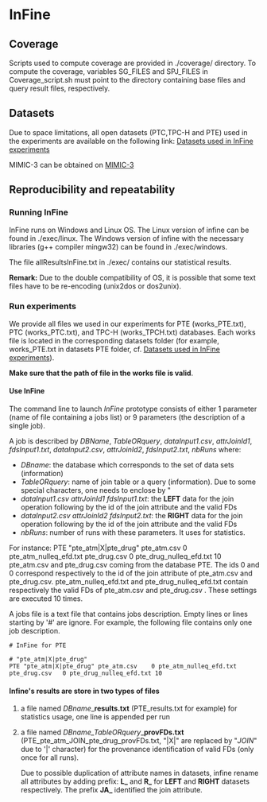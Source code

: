 # InFine

## Coverage
Scripts used to compute coverage are provided in ./coverage/ directory. To compute the coverage, variables SG_FILES and SPJ_FILES in Coverage_script.sh must point to the directory containing base files and query result files, respectively.

## Datasets
Due to space limitations, all open datasets (PTC,TPC-H and PTE) used in the experiments are available on the following link:
[Datasets used in InFine experiments](https://drive.google.com/drive/folders/1wGparB08BihNU4J0TQOJvujt74KFy5jo?usp=sharing)

MIMIC-3 can be obtained on [MIMIC-3](https://physionet.org/content/mimiciii/1.4/)

## Reproducibility and repeatability 
### Running InFine
InFine runs on Windows and Linux OS. The Linux version of infine can be found in ./exec/linux.
The Windows version of infine with the necessary libraries (g++ compiler mingw32) can be found in ./exec/windows.

The file allResultsInFine.txt in ./exec/ contains our statistical results.

**Remark:** Due to the double compatibility of OS, it is possible that some text files have to be re-encoding (unix2dos or dos2unix).

### Run experiments
We provide all files we used in our experiments for PTE (works_PTE.txt), PTC (works_PTC.txt), and TPC-H (works_TPCH.txt) databases. Each works file is located in the corresponding datasets folder (for example, works_PTE.txt in datasets PTE folder, cf. [Datasets used in InFine experiments](https://drive.google.com/drive/folders/1wGparB08BihNU4J0TQOJvujt74KFy5jo?usp=sharing)).

**Make sure that the path of file in the works file is valid**.

#### Use InFine
The command line to launch *InFine* prototype consists of either 1 parameter (name of file containing a jobs list) or 9 parameters (the description of a single job).

A job is described by *DBName*, *TableORquery*, *dataInput1.csv*, *attrJoinId1*, *fdsInput1.txt*, *dataInput2.csv*, *attrJoinId2*, *fdsInput2.txt*, *nbRuns* where:
* *DBname*: the database which corresponds to the set of data sets (information)
* *TableORquery*: name of join table or a query (information). Due to some special characters, one needs to enclose by "
* *dataInput1.csv attrJoinId1 fdsInput1.txt*: the **LEFT** data for the join operation following by the id of the join attribute and the valid FDs
* *dataInput2.csv attrJoinId2 fdsInput2.txt*: the **RIGHT** data for the join operation following by the id of the join attribute and the valid FDs
* *nbRuns*: number of runs with these parameters. It uses for statistics.

For instance: PTE "pte_atm|X|pte_drug" pte_atm.csv 0 pte_atm_nulleq_efd.txt pte_drug.csv 0 pte_drug_nulleq_efd.txt 10
pte_atm.csv and pte_drug.csv coming from the database PTE. The ids 0 and 0 correspond respectively to the id of the join attribute of pte_atm.csv and pte_drug.csv. pte_atm_nulleq_efd.txt and pte_drug_nulleq_efd.txt contain respectively the valid FDs of pte_atm.csv and pte_drug.csv . These settings are executed 10 times.

A jobs file is a text file that contains jobs description. Empty lines or lines starting by '#' are ignore.
For example, the following file contains only one job description.

	# InFine for PTE

	# "pte_atm|X|pte_drug"
	PTE "pte_atm|X|pte_drug" pte_atm.csv    0 pte_atm_nulleq_efd.txt    pte_drug.csv   0 pte_drug_nulleq_efd.txt 10

#### Infine's results are store in two types of files
1. a file named *DBname*_**results.txt** (PTE_results.txt for example) for statistics usage, one line is appended per run
2. a file named *DBname_TableORquery*_**provFDs.txt** (PTE_pte_atm_JOIN_pte_drug_provFDs.txt, "|X|" are replaced by "_JOIN_" due to '|' character) for the provenance identification of valid FDs (only once for all runs).

   Due to possible duplication of attribute names in datasets, infine rename all attributes by adding prefix: **L_** and **R_** for **LEFT** and **RIGHT** datasets respectively. The prefix **JA_** identified the join attribute.

